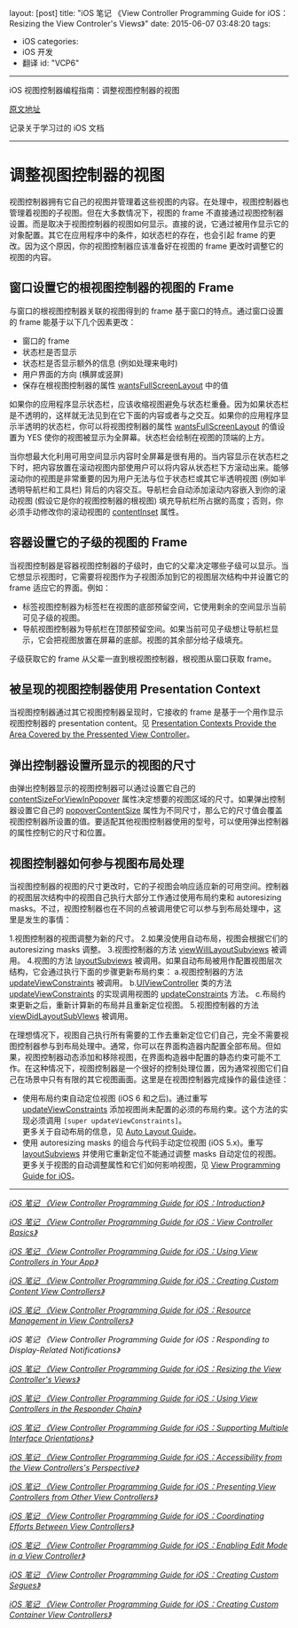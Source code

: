 layout: [post]
title: "iOS 笔记 《View Controller Programming Guide for iOS：Resizing the View Controler's Views》"
date: 2015-06-07 03:48:20
tags: 
- iOS
categories: 
- iOS 开发
- 翻译
id: "VCP6"

---

iOS 视图控制器编程指南：调整视图控制器的视图


<!-- more -->

[原文地址](https://developer.apple.com/library/ios/featuredarticles/ViewControllerPGforiPhoneOS/Introduction/Introduction.html#//apple_ref/doc/uid/TP40007457-CH1-SW1)

记录关于学习过的 iOS 文档

---

# 调整视图控制器的视图

视图控制器拥有它自己的视图并管理着这些视图的内容。在处理中，视图控制器也管理着视图的子视图。但在大多数情况下，视图的 frame 不直接通过视图控制器设置。而是取决于视图控制器的视图如何显示。直接的说，它通过被用作显示它的对象配置。其它在应用程序中的条件，如状态栏的存在，也会引起 frame 的更改。因为这个原因，你的视图控制器应该准备好在视图的 frame 更改时调整它的视图的内容。

## 窗口设置它的根视图控制器的视图的 Frame

与窗口的根视图控制器关联的视图得到的 frame 基于窗口的特点。通过窗口设置的 frame 能基于以下几个因素更改：

* 窗口的 frame
* 状态栏是否显示
* 状态栏是否显示额外的信息 (例如处理来电时)
* 用户界面的方向 (横屏或竖屏)
* 保存在根视图控制器的属性 [wantsFullScreenLayout](https://developer.apple.com/library/ios/documentation/UIKit/Reference/UIViewController_Class/index.html#//apple_ref/occ/instp/UIViewController/wantsFullScreenLayout) 中的值

如果你的应用程序显示状态栏，应该收缩视图避免与状态栏重叠。因为如果状态栏是不透明的，这样就无法见到在它下面的内容或者与之交互。如果你的应用程序显示半透明的状态栏，你可以将视图控制器的属性 [wantsFullScreenLayout](https://developer.apple.com/library/ios/documentation/UIKit/Reference/UIViewController_Class/index.html#//apple_ref/occ/instp/UIViewController/wantsFullScreenLayout) 的值设置为 YES 使你的视图被显示为全屏幕。状态栏会绘制在视图的顶端的上方。

当你想最大化利用可用空间显示内容时全屏幕是很有用的。当内容显示在状态栏之下时，把内容放置在滚动视图内部使用户可以将内容从状态栏下方滚动出来。能够滚动你的视图是非常重要的因为用户无法与位于状态栏或其它半透明视图 (例如半透明导航栏和工具栏) 背后的内容交互。导航栏会自动添加滚动内容嵌入到你的滚动视图 (假设它是你的视图控制器的根视图) 填充导航栏所占据的高度；否则，你必须手动修改你的滚动视图的 [contentInset](https://developer.apple.com/library/ios/documentation/UIKit/Reference/UIScrollView_Class/index.html#//apple_ref/occ/instp/UIScrollView/contentInset) 属性。

## 容器设置它的子级的视图的 Frame

当视图控制器是容器视图控制器的子级时，由它的父辈决定哪些子级可以显示。当它想显示视图时，它需要将视图作为子视图添加到它的视图层次结构中并设置它的 frame 适应它的界面。例如：

* 标签视图控制器为标签栏在视图的底部预留空间，它使用剩余的空间显示当前可见子级的视图。
* 导航视图控制器为导航栏在顶部预留空间。如果当前可见子级想让导航栏显示，它会把视图放置在屏幕的底部。视图的其余部分给子级填充。

子级获取它的 frame 从父辈一直到根视图控制器，根视图从窗口获取 frame。

## 被呈现的视图控制器使用 Presentation Context

当视图控制器通过其它视图控制器呈现时，它接收的 frame 是基于一个用作显示视图控制器的 presentation content。见 [Presentation Contexts Provide the Area Covered by the Pressented View Controller](https://developer.apple.com/library/ios/featuredarticles/ViewControllerPGforiPhoneOS/ModalViewControllers/ModalViewControllers.html#//apple_ref/doc/uid/TP40007457-CH111-SW17)。

## 弹出控制器设置所显示的视图的尺寸

由弹出控制器显示的视图控制器可以通过设置它自己的 [contentSizeForViewInPopover](https://developer.apple.com/library/ios/documentation/UIKit/Reference/UIViewController_Class/index.html#//apple_ref/occ/instm/UIViewController/contentSizeForViewInPopover) 属性决定想要的视图区域的尺寸。如果弹出控制器设置它自己的 [popoverContentSize](https://developer.apple.com/library/ios/documentation/UIKit/Reference/UIPopoverController_class/index.html#//apple_ref/occ/instm/UIPopoverController/popoverContentSize) 属性为不同尺寸，那么它的尺寸值会覆盖视图控制器所设置的值。要适配其他视图控制器使用的型号，可以使用弹出控制器的属性控制它的尺寸和位置。

## 视图控制器如何参与视图布局处理

当视图控制器的视图的尺寸更改时，它的子视图会响应适应新的可用空间。控制器的视图层次结构中的视图自己执行大部分工作通过使用布局约束和 autoresizing masks。不过，视图控制器也在不同的点被调用使它可以参与到布局处理中，这里是发生的事情：

1.视图控制器的视图调整为新的尺寸。
2.如果没使用自动布局，视图会根据它们的 autoresizing masks 调整。
3.视图控制器的方法 [viewWillLayoutSubviews](https://developer.apple.com/library/ios/documentation/UIKit/Reference/UIViewController_Class/index.html#//apple_ref/occ/instm/UIViewController/viewWillLayoutSubviews) 被调用。
4.视图的方法 [layoutSubviews](https://developer.apple.com/library/ios/documentation/UIKit/Reference/UIView_Class/index.html#//apple_ref/occ/instm/UIView/layoutSubviews) 被调用。如果自动布局被用作配置视图层次结构，它会通过执行下面的步骤更新布局约束：
	a.视图控制器的方法 [updateViewConstraints](https://developer.apple.com/library/ios/documentation/UIKit/Reference/UIViewController_Class/index.html#//apple_ref/occ/instm/UIViewController/updateViewConstraints) 被调用。
	b.[UIViewController](https://developer.apple.com/library/ios/documentation/UIKit/Reference/UIViewController_Class/index.html#//apple_ref/occ/cl/UIViewController) 类的方法 [updateViewConstraints](https://developer.apple.com/library/ios/documentation/UIKit/Reference/UIViewController_Class/index.html#//apple_ref/occ/instm/UIViewController/updateViewConstraints) 的实现调用视图的 [updateConstraints](https://developer.apple.com/library/ios/documentation/UIKit/Reference/UIView_Class/index.html#//apple_ref/occ/instm/UIView/updateConstraints) 方法。
	c.布局约束更新之后，重新计算新的布局并且重新定位视图。
5.视图控制器的方法 [viewDidLayoutSubVIews](https://developer.apple.com/library/ios/documentation/UIKit/Reference/UIViewController_Class/index.html#//apple_ref/occ/instm/UIViewController/viewDidLayoutSubviews) 被调用。

在理想情况下，视图自己执行所有需要的工作去重新定位它们自己，完全不需要视图控制器参与到布局处理中。通常，你可以在界面构造器内配置全部布局。但如果，视图控制器动态添加和移除视图，在界面构造器中配置的静态约束可能不工作。在这种情况下，视图控制器是一个很好的控制处理位置，因为通常视图它们自己在场景中只有有限的其它视图画面。这里是在视图控制器完成操作的最佳途径：

* 使用布局约束自动定位视图 (iOS 6 和之后)。通过重写 [updateViewConstraints](https://developer.apple.com/library/ios/documentation/UIKit/Reference/UIViewController_Class/index.html#//apple_ref/occ/instm/UIViewController/updateViewConstraints) 添加视图尚未配置的必须的布局约束。这个方法的实现必须调用 `[super updateViewConstraints]`。<br /> 更多关于自动布局的信息，见 [Auto Layout Guide](https://developer.apple.com/library/ios/documentation/UserExperience/Conceptual/AutolayoutPG/Introduction/Introduction.html#//apple_ref/doc/uid/TP40010853)。
* 使用 autoresizing masks 的组合与代码手动定位视图 (iOS 5.x)。重写 [layoutSubviews](https://developer.apple.com/library/ios/documentation/UIKit/Reference/UIView_Class/index.html#//apple_ref/occ/instm/UIView/layoutSubviews) 并使用它重新定位不能通过调整 masks 自动定位的视图。<br />更多关于视图的自动调整属性和它们如何影响视图，见 [View Programming Guide for iOS](https://developer.apple.com/library/ios/documentation/WindowsViews/Conceptual/ViewPG_iPhoneOS/Introduction/Introduction.html#//apple_ref/doc/uid/TP40009503)。

---

[*iOS 笔记 《View Controller Programming Guide for iOS：Introduction》*](../VCP0) 

[*iOS 笔记 《View Controller Programming Guide for iOS：View Controller Basics》*](../VCP1) 

[*iOS 笔记 《View Controller Programming Guide for iOS：Using View Controllers in Your App》*](../VCP2) 

[*iOS 笔记 《View Controller Programming Guide for iOS：Creating Custom Content View Controllers》*](../VCP3)

[*iOS 笔记 《View Controller Programming Guide for iOS：Resource Management in View Controllers》*](../VCP4) 

*iOS 笔记 《View Controller Programming Guide for iOS：Responding to Display-Related Notifications》*

[*iOS 笔记 《View Controller Programming Guide for iOS：Resizing the View Controller's Views》*](../VCP6) 

[*iOS 笔记 《View Controller Programming Guide for iOS：Using View Controllers in the Responder Chain》*](../VCP7) 

[*iOS 笔记 《View Controller Programming Guide for iOS：Supporting Multiple Interface Orientations》*](../VCP8) 

[*iOS 笔记 《View Controller Programming Guide for iOS：Accessibility from the View Controllers's Perspective》*](../VCP9) 

[*iOS 笔记 《View Controller Programming Guide for iOS：Presenting View Controllers from Other View Controllers》*](../VCP10) 

[*iOS 笔记 《View Controller Programming Guide for iOS：Coordinating Efforts Between View Controllers》*](../VCP11) 

[*iOS 笔记 《View Controller Programming Guide for iOS：Enabling Edit Mode in a View Controller》*](../VCP12) 

[*iOS 笔记 《View Controller Programming Guide for iOS：Creating Custom Segues》*](../VCP13) 

[*iOS 笔记 《View Controller Programming Guide for iOS：Creating Custom Container View Controllers》*](../VCP14)


